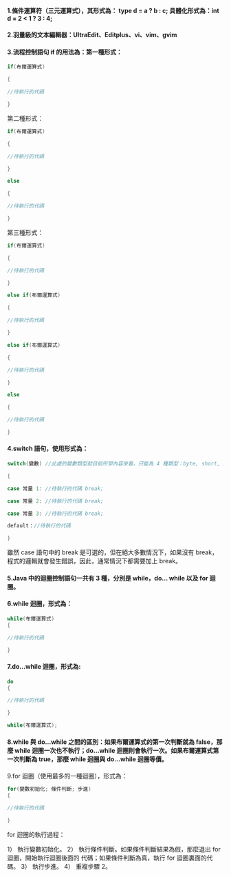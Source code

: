 
#### 1.條件運算符（三元運算式），其形式為： type d = a ? b : c; 具體化形式為：int d = 2 < 1 ? 3 : 4;

#### 2.羽量級的文本編輯器：UltraEdit、Editplus、vi、vim、gvim

#### 3.流程控制語句 if 的用法為：第一種形式：
```java
if(布爾運算式)

{

//待執行的代碼

}
```
第二種形式：
```java
if(布爾運算式)

{

//待執行的代碼

}

else

{

//待執行的代碼

}
```
第三種形式：
```java
if(布爾運算式)

{

//待執行的代碼

}

else if(布爾運算式)

{

//待執行的代碼

}

else if(布爾運算式)

{

//待執行的代碼

}

else

{

//待執行的代碼

}
```

#### 4.switch 語句，使用形式為：
```java
switch(變數) //此處的變數類型就目前所學內容來看，只能為 4 種類型：byte, short, int, char。

{

case 常量 1: //待執行的代碼 break;

case 常量 2: //待執行的代碼 break;

case 常量 3: //待執行的代碼 break;

default：//待執行的代碼

}
```
雖然 case 語句中的 break 是可選的，但在絕大多數情況下，如果沒有 break，程式的邏輯就會發生錯誤，因此，通常情況下都需要加上 break。

#### 5.Java 中的迴圈控制語句一共有 3 種，分別是 while，do… while 以及 for 迴圈。

#### 6.while 迴圈，形式為：
```Java
while(布爾運算式)
{

//待執行的代碼

}
```
#### 7.do…while 迴圈，形式為:
```Java
do
{

//待執行的代碼

}

while(布爾運算式);
```
#### 8.while 與 do…while 之間的區別：如果布爾運算式的第一次判斷就為 false，那麼 while 迴圈一次也不執行；do…while 迴圈則會執行一次。如果布爾運算式第一次判斷為 true，那麼 while 迴圈與 do…while 迴圈等價。
####
9.for 迴圈（使用最多的一種迴圈），形式為：
```Java
for(變數初始化; 條件判斷; 步進)
{

//待執行的代碼

}
```
for 迴圈的執行過程：

1） 執行變數初始化。
2） 執行條件判斷。如果條件判斷結果為假，那麼退出 for 迴圈，開始執行迴圈後面的
代碼；如果條件判斷為真，執行 for 迴圈裏面的代碼。
3） 執行步進。
4） 重複步驟 2。
